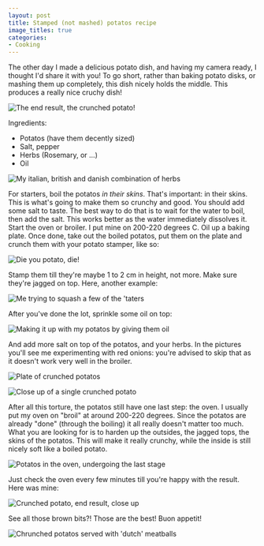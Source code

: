 ```yaml
---
layout: post
title: Stamped (not mashed) potatos recipe
image_titles: true
categories:
- Cooking
---
```


The other day I made a delicious potato dish, and having my camera ready, I
thought I'd share it with you! To go short, rather than baking potato disks, or
mashing them up completely, this dish nicely holds the middle. This produces a
really nice cruchy dish!

![The end result, the crunched potato!][ph12]

Ingredients:

* Potatos (have them decently sized)
* Salt, pepper
* Herbs (Rosemary, or ...)
* Oil

![My italian, british and danish combination of herbs][ph1]

For starters, boil the potatos _in their skins_. That's important: in their
skins. This is what's going to make them so crunchy and good. You should add
some salt to taste. The best way to do that is to wait for the water to boil,
then add the salt. This works better as the water immediately dissolves it.
Start the oven or broiler. I put mine on 200-220 degrees C. Oil up a baking
plate. Once done, take out the boiled potatos, put them on the plate and crunch
them with your potato stamper, like so:

![Die you potato, die!][ph2]

Stamp them till they're maybe 1 to 2 cm in height, not more. Make sure they're
jagged on top. Here, another example:

![Me trying to squash a few of the 'taters][ph4]

After you've done the lot, sprinkle some oil on top:

![Making it up with my potatos by giving them oil][ph5]

And add more salt on top of the potatos, and your herbs. In the pictures you'll
see me experimenting with red onions: you're advised to skip that as it doesn't
work very well in the broiler. 

![Plate of crunched potatos][ph7]

![Close up of a single crunched potato][ph9]

After all this torture, the potatos still have one last step: the oven. I
usually put my oven on "broil" at around 200-220 degrees. Since the potatos are
already "done" (through the boiling) it all really doesn't matter too much.
What you are looking for is to harden up the outsides, the jagged tops, the
skins of the potatos. This will make it really crunchy, while the inside is
still nicely soft like a boiled potato.

![Potatos in the oven, undergoing the last stage][ph10]

Just check the oven every few minutes till you're happy with the result. Here was mine:

![Crunched potato, end result, close up][ph12]

See all those brown bits?! Those are the best! Buon appetit! 

![Chrunched potatos served with 'dutch' meatballs][ph13]




[ph1]: {{site.baseurl}}/photos/stamped-potatos/stamped-potatos01.png
[ph2]: {{site.baseurl}}/photos/stamped-potatos/stamped-potatos02.png
[ph3]: {{site.baseurl}}/photos/stamped-potatos/stamped-potatos03.png
[ph4]: {{site.baseurl}}/photos/stamped-potatos/stamped-potatos04.png
[ph5]: {{site.baseurl}}/photos/stamped-potatos/stamped-potatos05.png
[ph6]: {{site.baseurl}}/photos/stamped-potatos/stamped-potatos06.png
[ph7]: {{site.baseurl}}/photos/stamped-potatos/stamped-potatos07.png
[ph8]: {{site.baseurl}}/photos/stamped-potatos/stamped-potatos08.png
[ph9]: {{site.baseurl}}/photos/stamped-potatos/stamped-potatos09.png
[ph10]: {{site.baseurl}}/photos/stamped-potatos/stamped-potatos10.png
[ph11]: {{site.baseurl}}/photos/stamped-potatos/stamped-potatos11.png
[ph12]: {{site.baseurl}}/photos/stamped-potatos/stamped-potatos12.png
[ph13]: {{site.baseurl}}/photos/stamped-potatos/stamped-potatos13.png


